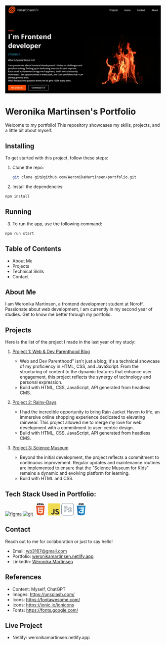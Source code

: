 ![Image Alt text](/images/readMeImage.jpg "Screenshot of my portfolio.")

# Weronika Martinsen's Portfolio

Welcome to my portfolio! This repository showcases my skills, projects, and a little bit about myself.

## Installing

To get started with this project, follow these steps:

1. Clone the repo:

   ```bash
   git clone git@github.com/WeronikaMartinsen/portfolio.git
   ```

2. Install the dependencies:

```bash
npm install

```

## Running

3. To run the app, use the following command:

```bash
npm run start

```

## Table of Contents

- About Me
- Projects
- Technical Skills
- Contact

## About Me

I am Weronika Martinsen, a frontend development student at Noroff. Passionate about web development, I am currently in my second year of studies. Get to know me better through my portfolio.

## Projects

Here is the list of the project I made in the last year of my study:

1. [Project 1: Web & Dev Parenthood Blog](https://celebrated-chebakia-e82c27.netlify.app/)

   - Web and Dev Parenthood" isn't just a blog; it's a technical showcase of my proficiency in HTML, CSS, and JavaScript. From the structuring of content to the dynamic features that enhance user engagement, this project reflects the synergy of technology and personal expression.
   - Build with HTML, CSS, JavaScript, API generated from headless CMS.

2. [Project 2: Rainy-Days](https://classy-rabanadas-8c360c.netlify.app/)

   - I had the incredible opportunity to bring Rain Jacket Haven to life, an immersive online shopping experience dedicated to elevating rainwear. This project allowed me to merge my love for web development with a commitment to user-centric design.
   - Build with HTML, CSS, JavaScript, API generated from headless CMS.

3. [Project 3: Science Museum](https://symphonious-marigold-52e292.netlify.app/)

   - Beyond the initial development, the project reflects a commitment to continuous improvement. Regular updates and maintenance routines are implemented to ensure that the "Science Museum for Kids" remains a dynamic and evolving platform for learning.
   - Build with HTML and CSS.

## Tech Stack Used in Portfolio:

<p align="left"><a href="https://www.figma.com/" target="_blank" rel="noreferrer"> <img src="https://www.vectorlogo.zone/logos/figma/figma-icon.svg" alt="figma" width="40" height="40"/> </a> <a href="https://git-scm.com/" target="_blank" rel="noreferrer"> <img src="https://www.vectorlogo.zone/logos/git-scm/git-scm-icon.svg" alt="git" width="40" height="40"/> </a> <a href="https://www.w3.org/html/" target="_blank" rel="noreferrer"> <img src="https://raw.githubusercontent.com/devicons/devicon/master/icons/html5/html5-original-wordmark.svg" alt="html5" width="40" height="40"/> </a> <a href="https://developer.mozilla.org/en-US/docs/Web/JavaScript" target="_blank" rel="noreferrer"> <img src="https://raw.githubusercontent.com/devicons/devicon/master/icons/javascript/javascript-original.svg" alt="javascript" width="40" height="40"/> </a> <a href="https://www.photoshop.com/en" target="_blank" rel="noreferrer"> <img src="https://raw.githubusercontent.com/devicons/devicon/master/icons/photoshop/photoshop-line.svg" alt="photoshop" width="40" height="40"/> </a><a href="https://www.w3schools.com/css/" target="_blank" rel="noreferrer">
    <img src="https://raw.githubusercontent.com/devicons/devicon/master/icons/css3/css3-original-wordmark.svg" alt="css3" width="40" height="40"/>
  </a> </p>

## Contact

Reach out to me for collaboration or just to say hello!

- Email: wb3167@gmail.com
- Portfolio: [weronikamartinsen.netlify.app](https://weronikamartinsen.netlify.app/)
- LinkedIn: [Weronika Martinsen](https://www.linkedin.com/in/weronika-martinsen-a655a1246/)

## References

- Content: Myself, ChatGPT
- Images: https://unsplash.com/
- Icons: https://fontawesome.com/
- Icons: https://ionic.io/ionicons
- Fonts: https://fonts.google.com/

## Live Project

- Netlify: weronikamartinsen.netlify.app
